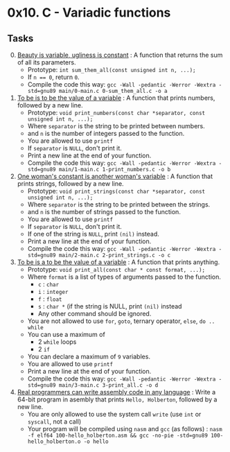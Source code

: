 # 0x10. C - Variadic functions 

## Tasks

0. [Beauty is variable, ugliness is constant](./0-sum_them_all.c) : A function that returns the sum of all its parameters.
	- Prototype: `int sum_them_all(const unsigned int n, ...);`
	- If `n == 0`, return `0`.
	- Compile the code this way: `gcc -Wall -pedantic -Werror -Wextra -std=gnu89 main/0-main.c 0-sum_them_all.c -o a`
1. [To be is to be the value of a variable](./1-print_numbers.c) : A function that prints numbers, followed by a new line.
	- Prototype: `void print_numbers(const char *separator, const unsigned int n, ...);`
	- Where `separator` is the string to be printed between numbers.
	- and `n` is the number of integers passed to the function.
	- You are allowed to use `printf`
	- If `separator` is `NULL`, don't print it.
	- Print a new line at the end of your function.
	- Compile the code this way: `gcc -Wall -pedantic -Werror -Wextra -std=gnu89 main/1-main.c 1-print_numbers.c -o b`
2. [One woman's constant is another woman's variable](./2-print_strings.c) : A function that prints strings, followed by a new line.
	- Prototype: `void print_strings(const char *separator, const unsigned int n, ...);`
	- Where `separator` is the string to be printed between the strings.
	- and `n` is the number of strings passed to the function.
	- You are allowed to use `printf`
	- If `separator` is `NULL`, don't print it.
	- If one of the string is `NULL`, print `(nil)` instead.
	- Print a new line at the end of your function.
	- Compile the code this way: `gcc -Wall -pedantic -Werror -Wextra -std=gnu89 main/2-main.c 2-print_strings.c -o c`
3. [To be is a to be the value of a variable](./3-print_all.c) : A function that prints anything.
	- Prototype: `void print_all(const char * const format, ...);`
	- Where `format` is a list of types of arguments passed to the function.
		- `c` : `char`
		- `i` : `integer`
		- `f` : `float`
		- `s` : `char *` (if the string is NULL, print `(nil)` instead
		- Any other command should be ignored.
	- You are not allowed to use `for`, `goto`, ternary operator, `else`, `do .. while`
	- You can use a maximum of
		- 2 `while` loops
		- 2 `if`
	- You can declare a maximum of `9` variables.
	- You are allowed to use `printf`
	- Print a new line at the end of your function.
	- Compile the code this way: `gcc -Wall -pedantic -Werror -Wextra -std=gnu89 main/3-main.c 3-print_all.c -o d`
4. [Real programmers can write assembly code in any language](./100-hello_holberton.asm) : Write a 64-bit program in asembly that prints `Hello, Holberton`, followed by a new line.
	- You are only allowed to use the system call `write` (use `int` or `syscall`, not a call)
	- Your program will be compiled using `nasm` and `gcc` (as follows) : `nasm -f elf64 100-hello_holberton.asm && gcc -no-pie -std=gnu89 100-hello_holberton.o -o hello`
